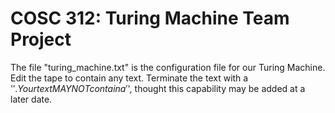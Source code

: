 # COSC 312: Turing Machine Team Project

The file "turing_machine.txt" is the configuration file for our Turing Machine.  Edit the tape to contain any text.  Terminate the text with a '$'.  Your text MAY NOT contain a '$', thought this capability may be added at a later date.
